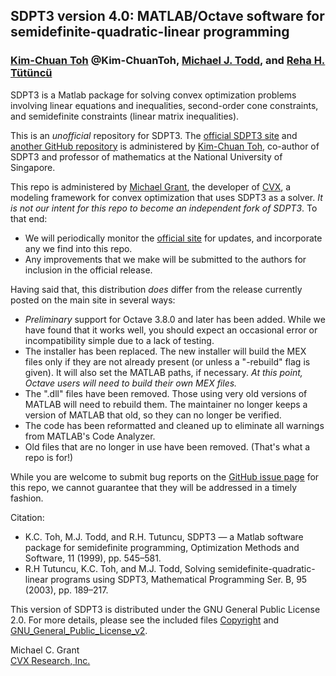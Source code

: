 ## SDPT3 version 4.0: MATLAB/Octave software for semidefinite-quadratic-linear programming
### [Kim-Chuan Toh](https://blog.nus.edu.sg/mattohkc/) @Kim-ChuanToh, [Michael J. Todd](https://people.orie.cornell.edu/miketodd/todd.html), and [Reha H. Tütüncü](https://www.math.cmu.edu/~reha/)

SDPT3 is a Matlab package for solving convex optimization problems involving linear equations and inequalities, second-order cone constraints, and semidefinite constraints (linear matrix inequalities).

This is an *unofficial* repository for SDPT3. The [official SDPT3 site](https://blog.nus.edu.sg/mattohkc/softwares/sdpt3/) and [another GitHub repository](https://github.com/Kim-ChuanToh/SDPT3) is administered by [Kim-Chuan Toh](https://blog.nus.edu.sg/mattohkc/), co-author of SDPT3 and professor of mathematics at the National University of Singapore.

This repo is administered by [Michael Grant](http://cvxr.com/bio), the developer of [CVX](http://cvxr.com/cvx), a modeling framework for convex optimization that uses SDPT3 as a solver. *It is not our intent for this repo to become an independent fork of SDPT3*. To that end:

   + We will periodically monitor the [official site](https://blog.nus.edu.sg/mattohkc/softwares/sdpt3/) for updates, and incorporate any we find into this repo. 
   + Any improvements that we make will be submitted to the authors for inclusion in the official release.

Having said that, this distribution *does* differ from the release currently posted on the main site in several ways:

   + *Preliminary* support for Octave 3.8.0 and later has been added. While we have found that it works well,
     you should expect an occasional error or incompatibility simple due to a lack of testing.
   + The installer has been replaced. The new installer will build the MEX files only if they are not already
     present (or unless a "-rebuild" flag is given). It will also set the MATLAB paths, if necessary.
     *At this point, Octave users will need to build their own MEX files.*
   + The ".dll" files have been removed. Those using very old versions of MATLAB will need to rebuild them.
     The maintainer no longer keeps a version of MATLAB that old, so they can no longer be verified.
   + The code has been reformatted and cleaned up to eliminate all warnings from MATLAB's Code Analyzer.
   + Old files that are no longer in use have been removed. (That's what a repo is for!)

While you are welcome to submit bug reports on the [GitHub issue page](https://github.com/sqlp/sdpt3/issues) for this repo, we cannot guarantee that they will be addressed in a timely fashion.

Citation:

   + K.C. Toh, M.J. Todd, and R.H. Tutuncu, SDPT3 — a Matlab software package for semidefinite programming, Optimization Methods and Software, 11 (1999), pp. 545–581.
   + R.H Tutuncu, K.C. Toh, and M.J. Todd, Solving semidefinite-quadratic-linear programs using SDPT3, Mathematical Programming Ser. B, 95 (2003), pp. 189–217.

This version of SDPT3 is distributed under the GNU General Public License 2.0. For more details, please see the included files [Copyright](https://github.com/sqlp/sdpt3/blob/master/Copyright) and [GNU\_General\_Public\_License\_v2](https://github.com/sqlp/sdpt3/blob/master/GNU_General_Public_License_v2).

Michael C. Grant   
[CVX Research, Inc.](http://cvxr.com)
